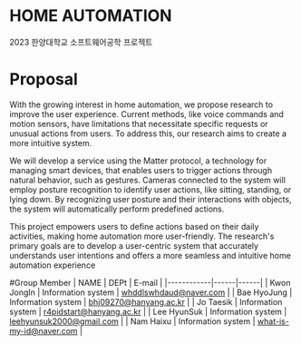 # HOME AUTOMATION


2023 한양대학교 소프트웨어공학 프로젝트

# Proposal

With the growing interest in home automation, we propose research to improve the user experience. Current methods, like voice
commands and motion sensors, have limitations that necessitate specific requests or unusual actions from users. To address this, our research aims to create a more intuitive system. 

We will develop a service using the Matter protocol, a technology for managing smart devices, that enables users to trigger actions through natural behavior, such as gestures. Cameras connected to the system will employ posture recognition to identify user actions, like sitting, standing, or lying down. By recognizing user posture and their interactions with objects,
the system will automatically perform predefined actions.

This project empowers users to define actions based on their daily activities, making home automation more user-friendly. The research's primary goals are to develop a user-centric system that accurately understands user intentions and offers a more seamless and intuitive home automation experience

#Group Member
| NAME | DEPt | E-mail |
|------------|------|------|
| Kwon JongIn  | Information system   | whddlswhdaud@naver.com   |
| Bae HyoJung  | Information system   | bhj09270@hanyang.ac.kr   |
| Jo Taesik    | Information system   | r4pidstart@hanyang.ac.kr   |
| Lee HyunSuk  | Information system   | leehyunsuk2000@gmail.com   |
| Nam Haixu    | Information system   | what-is-my-id@naver.com   |
